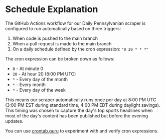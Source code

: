 # Schedule Explanation

The GitHub Actions workflow for our Daily Pennsylvanian scraper is configured to run automatically based on three triggers:

1. When code is pushed to the main branch
2. When a pull request is made to the main branch
3. On a daily schedule defined by the cron expression: `"0 20 * * *"`

The cron expression can be broken down as follows:
- `0` - At minute 0
- `20` - At hour 20 (8:00 PM UTC)
- `*` - Every day of the month
- `*` - Every month
- `*` - Every day of the week

This means our scraper automatically runs once per day at 8:00 PM UTC (3:00 PM EST during standard time, 4:00 PM EDT during daylight savings). This timing was chosen to capture the day's top sports headlines when most of the day's content has been published but before the evening updates.

You can use [crontab.guru](https://crontab.guru) to experiment with and verify cron expressions.
